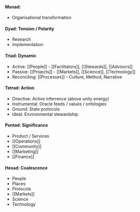 #### Monad: 
- Organisational transformation

#### Dyad: Tension / Polarity
- Research
- Implementation

#### Triad: Dynamic
- Active: [[People]] - [[Facilitators]], [[Stewards]], [[Advisors]]
- Passive: [[Projects]] - [[Markets]], [[Science]], [[Technology]]
- Reconciling: [[Processes]] - Culture, Method, Narrative

#### Tetrad: Action
- Directive: Active inferrence (above unity energy)
- Instrumental: Oracle feeds / values / ontologies 
- Ground: State protocols
- Ideal: Environmental stewardship

#### Pentad: Significance
- Product / Services
- [[Operations]]
- [[Community]]
- [[Marketing]]
- [[Finance]]

#### Hexad: Coalescence
- People
- Places
- Protocols
- [[Markets]]
- Science
- Technology
